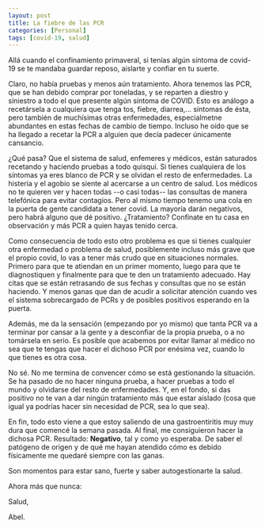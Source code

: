 ```yaml
---
layout: post
title: La fiebre de las PCR
categories: [Personal]
tags: [covid-19, salud]
---
```


Allá cuando el confinamiento primaveral, si tenías algún síntoma de covid-19 se te mandaba guardar reposo, aislarte y confiar en tu suerte.

Claro, no había pruebas y menos aún tratamiento. Ahora tenemos las PCR, que se han debido comprar por toneladas, y se reparten a diestro y siniestro a todo el que presente algún síntoma de COVID. Esto es análogo a recetársela a cualquiera que tenga tos, fiebre, diarrea,... síntomas de ésta, pero también de muchísimas otras enfermedades, especialmetne abundantes en estas fechas de cambio de tiempo. Incluso he oído que se ha llegado a recetar la PCR a alguien que decía padecer únicamente cansancio.

¿Qué pasa? Que el sistema de salud, enfemeres y médicos, están saturados recetando y haciendo pruebas a todo quisqui. Si tienes cualquiera de los síntomas ya eres blanco de PCR y se olvidan el resto de enfermedades. La histeria y el agobio se siente al acercarse a un centro de salud. Los médicos no te quieren ver y hacen todas --o casi todas-- las consultas de manera telefónica para evitar contagios. Pero al mismo tiempo tenemo una cola en la puerta de gente candidata a tener covid. La mayoría darán negativos, pero habrá alguno que dé positivo. ¿Tratamiento? Confínate en tu casa en observación y más PCR a quien hayas tenido cerca.

Como consecuencia de todo esto otro problema es que si tienes cualquier otra enfermedad o problema de salud, posiblemente incluso más grave que el propio covid, lo vas a tener más crudo que en situaciones normales. Primero para que te atiendan en un primer momento, luego para que te diagnostiquen y finalmente para que te den un tratamiento adecuado. Hay citas que se están retrasando de sus fechas y consultas que no se están haciendo. Y menos ganas que dan de acudir a solicitar atención cuando ves el sistema sobrecargado de PCRs y de posibles positivos esperando en la puerta.

Además, me da la sensación (empezando por yo mismo) que tanta PCR va a terminar por cansar a la gente y a desconfiar de la propia prueba, o a no tomársela en serio. Es posible que acabemos por evitar llamar al médico no sea que te tengas que hacer el dichoso PCR por enésima vez, cuando lo que tienes es otra cosa.

No sé. No me termina de convencer cómo se está gestionando la situación. Se ha pasado de no hacer ninguna prueba, a hacer pruebas a todo el mundo y olvidarse del resto de enfermedades. Y, en el fondo, si das positivo no te van a dar ningún tratamiento más que estar aislado (cosa que igual ya podrías hacer sin necesidad de PCR, sea lo que sea).

En fin, todo esto viene a que estoy saliendo de una gastroentiritis muy muy dura que comencé la semana pasada. Al final, me consiguieron hacer la dichosa PCR. Resultado: **Negativo**, tal y como yo esperaba. De saber el patógeno de origen y de qué me hayan atendido cómo es debido físicamente me quedaré siempre con las ganas.

Son momentos para estar sano, fuerte y saber autogestionarte la salud.

Ahora más que nunca:

Salud,

Abel.
